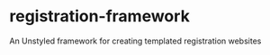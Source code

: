 registration-framework
======================

An Unstyled framework for creating templated registration websites
